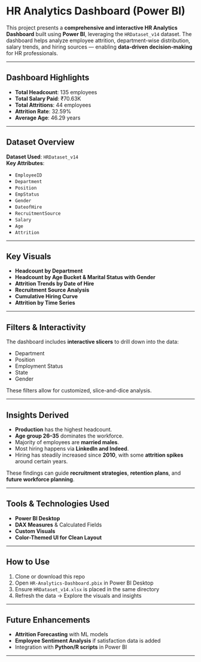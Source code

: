 # HR Analytics Dashboard (Power BI)

This project presents a **comprehensive and interactive HR Analytics Dashboard** built using **Power BI**, leveraging the `HRDataset_v14` dataset. The dashboard helps analyze employee attrition, department-wise distribution, salary trends, and hiring sources — enabling **data-driven decision-making** for HR professionals.

---

## Dashboard Highlights

- **Total Headcount**: 135 employees  
- **Total Salary Paid**: ₹70.63K  
- **Total Attritions**: 44 employees  
- **Attrition Rate**: 32.59%  
- **Average Age**: 46.29 years  

---

## Dataset Overview

**Dataset Used**: `HRDataset_v14`  
**Key Attributes**:
- `EmployeeID`
- `Department`
- `Position`
- `EmpStatus`
- `Gender`
- `DateofHire`
- `RecruitmentSource`
- `Salary`
- `Age`
- `Attrition`

---

## Key Visuals

- **Headcount by Department**  
- **Headcount by Age Bucket & Marital Status with Gender**  
- **Attrition Trends by Date of Hire**  
- **Recruitment Source Analysis**  
- **Cumulative Hiring Curve**  
- **Attrition by Time Series**

---

## Filters & Interactivity

The dashboard includes **interactive slicers** to drill down into the data:
- Department  
- Position  
- Employment Status  
- State  
- Gender  

These filters allow for customized, slice-and-dice analysis.

---

## Insights Derived

-  **Production** has the highest headcount.  
-  **Age group 26–35** dominates the workforce.  
-  Majority of employees are **married males**.  
-  Most hiring happens via **LinkedIn and Indeed**.  
-  Hiring has steadily increased since **2010**, with some **attrition spikes** around certain years.  

These findings can guide **recruitment strategies**, **retention plans**, and **future workforce planning**.

---

## Tools & Technologies Used

- **Power BI Desktop**
- **DAX Measures** & Calculated Fields  
- **Custom Visuals**
- **Color-Themed UI for Clean Layout**

---

## How to Use

1. Clone or download this repo  
2. Open `HR-Analytics-Dashboard.pbix` in Power BI Desktop  
3. Ensure `HRDataset_v14.xlsx` is placed in the same directory  
4. Refresh the data → Explore the visuals and insights

---

## Future Enhancements

- **Attrition Forecasting** with ML models  
- **Employee Sentiment Analysis** if satisfaction data is added  
- Integration with **Python/R scripts** in Power BI  

---
